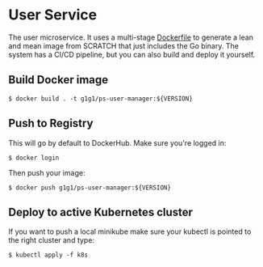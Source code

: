 # User Service

The user microservice. It uses a multi-stage [Dockerfile](Dockerfile) to generate a lean and mean image from SCRATCH that just includes the Go binary. The system has a CI/CD pipeline, but you can also build and deploy it yourself.


## Build Docker image

```
$ docker build . -t g1g1/ps-user-manager:${VERSION}
```

## Push to Registry

This will go by default to DockerHub. Make sure you're logged in:

```
$ docker login
```

Then push your image:

```
$ docker push g1g1/ps-user-manager:${VERSION}
```

## Deploy to active Kubernetes cluster

If you want to push a local minikube make sure your kubectl is pointed to the right cluster and type:

```
$ kubectl apply -f k8s
```







